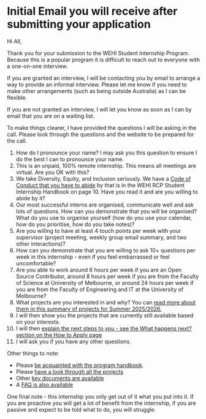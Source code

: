 # Initial Email you will receive after submitting your application 

Hi All,

Thank you for your submission to the WEHI Student Internship Program. Because this is a popular program it is difficult to reach out to everyone with a one-on-one interview.

If you are granted an interview, I will be contacting you by email to arrange a way to provide an informal interview. Please let me know if you need to make other arrangements (such as being outside Australia) as I can be flexible.

If you are not granted an interview, I will let you know as soon as I can by email that you are on a waiting list.

To make things clearer, I have provided the questions I will be asking in the call. Please look through the questions and the website to be prepared for the call. 

1. How do I pronounce your name? I may ask you this question to ensure I do the best I can to pronounce your name.
2. This is an unpaid, 100% remote internship. This means all meetings are virtual. Are you OK with this?
3. We take Diversity, Equity, and Inclusion seriously. We have a [Code of Conduct that you have to abide](code-of-conduct) by that is in the WEHI RCP Student Internship Handbook on page 10. Have you read it and are you willing to abide by it?
4. Our most successful interns are organised, communicate well and ask lots of questions. How can you demonstrate that you will be organised? What do you use to organise yourself (how do you use your calendar, how do you prioritise, how do you take notes)?
5. Are you willing to have at least 4 touch points per week with your supervisor (project meeting, weekly group email summary, and two other interactions)?
6. How can you demonstrate that you are willing to ask 10+ questions per week in this internship - even if you feel embarrassed or feel uncomfortable?
7. Are you able to work around 6 hours per week if you are an Open Source Contributor, around 8 hours per week if you are from the Faculty of Science at University of Melbourne, or around 24 hours per week if you are from the Faculty of Engineering and IT at the University of Melbourne?
8. What projects are you interested in and why? You can [read more about them in this summary of projects for Summer 2025/2026.](https://www.canva.com/design/DAG0zIczPN0/MiXn_0tJkDLvWYzn3WIIDA/view?utm_content=DAG0zIczPN0&utm_campaign=designshare&utm_medium=link2&utm_source=uniquelinks&utlId=h6dfc0bd5ba)
9. I will then show you the projects that are currently still available based on your interests.
10. I will then [explain the next steps to you - see the What happens next? section on the How to Apply page](how-to-apply)
11. I will ask you if you have any other questions. 


Other things to note:

- Please [be acquainted with the program handbook](https://doi.org/10.6084/m9.figshare.21259467). 
- Please [have a look through all the projects](https://wehi-researchcomputing.github.io/project-wikis)  
- Other [key documents are available](https://wehi-researchcomputing.github.io/students#key-documents-to-review-and-faq) 
- A [FAQ is also available](https://wehi-researchcomputing.github.io/faq) 

One final note - this internship you only get out of it what you put into it. If you are proactive you will get a lot of benefit from the internship, if you are passive and expect to be told what to do, you will struggle.
